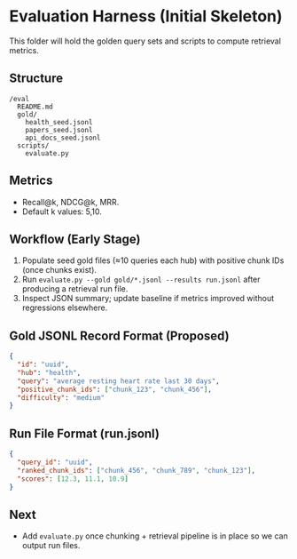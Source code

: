# Evaluation Harness (Initial Skeleton)

This folder will hold the golden query sets and scripts to compute retrieval metrics.

## Structure

```
/eval
  README.md
  gold/
    health_seed.jsonl
    papers_seed.jsonl
    api_docs_seed.jsonl
  scripts/
    evaluate.py
```

## Metrics

- Recall@k, NDCG@k, MRR.
- Default k values: 5,10.

## Workflow (Early Stage)

1. Populate seed gold files (≈10 queries each hub) with positive chunk IDs (once chunks exist).
2. Run `evaluate.py --gold gold/*.jsonl --results run.jsonl` after producing a retrieval run file.
3. Inspect JSON summary; update baseline if metrics improved without regressions elsewhere.

## Gold JSONL Record Format (Proposed)

```json
{
  "id": "uuid",
  "hub": "health",
  "query": "average resting heart rate last 30 days",
  "positive_chunk_ids": ["chunk_123", "chunk_456"],
  "difficulty": "medium"
}
```

## Run File Format (run.jsonl)

```json
{
  "query_id": "uuid",
  "ranked_chunk_ids": ["chunk_456", "chunk_789", "chunk_123"],
  "scores": [12.3, 11.1, 10.9]
}
```

## Next

- Add `evaluate.py` once chunking + retrieval pipeline is in place so we can output run files.
